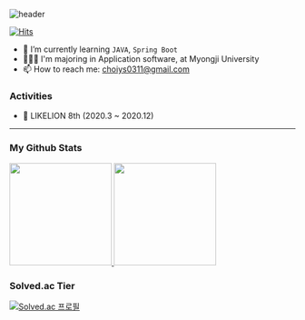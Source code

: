 ![header](https://capsule-render.vercel.app/api?type=wave&color=gradient&height=300&section=footer&text=Choi%20Yunsik&fontSize=90)

[![Hits](https://hits.seeyoufarm.com/api/count/incr/badge.svg?url=https%3A%2F%2Fgithub.com%2FYunsik-Choi%2Fhit-counter&count_bg=%23FB3B3B&title_bg=%23555555&icon=&icon_color=%23E7E7E7&title=hits&edge_flat=false)](https://hits.seeyoufarm.com)

- 🌱 I’m currently learning `JAVA`, `Spring Boot`
- 👩🏻‍🎓 I'm majoring in Application software, at Myongji University
- 📫 How to reach me: choiys0311@gmail.com

### Activities

- 🦁 LIKELION 8th (2020.3 ~ 2020.12)


<hr>

### My Github Stats

<a href="#">
  <img src="https://github-readme-stats.vercel.app/api?username=Yunsik-Choi&theme=react&show_icons=true" height="180px">
</a>
<a href="#">
  <img src="https://github-readme-stats.vercel.app/api/top-langs/?username=Yunsik-Choi&theme=react&exclude_repo=Jagi,assignment&layout=compact" height="180px">
</a>

### Solved.ac Tier

[![Solved.ac
프로필](http://mazassumnida.wtf/api/v2/generate_badge?boj=choiys0212)](https://solved.ac/choiys0212)


<!--
**Yunsik-Choi/Yunsik-Choi** is a ✨ _special_ ✨ repository because its `README.md` (this file) appears on your GitHub profile.

Here are some ideas to get you started:

- 🔭 I’m currently working on ...
- 🌱 I’m currently learning ...
- 👯 I’m looking to collaborate on ...
- 🤔 I’m looking for help with ...
- 💬 Ask me about ...
- 📫 How to reach me: ...
- 😄 Pronouns: ...
- ⚡ Fun fact: ...
-->
